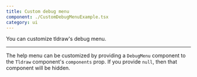 ```yaml
---
title: Custom debug menu
component: ./CustomDebugMenuExample.tsx
category: ui
---
```


You can customize tldraw's debug menu.

---

The help menu can be customized by providing a `DebugMenu` component to the `Tldraw` component's `components` prop. If you provide `null`, then that component will be hidden.
